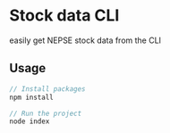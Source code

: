 # Stock data CLI

easily get NEPSE stock data from the CLI

## Usage

```js
// Install packages
npm install

// Run the project
node index
```

